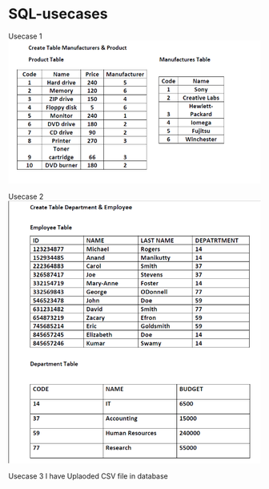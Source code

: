 # SQL-usecases

Usecase 1
![alt text](https://github.com/jainalphin/SQL-usecases/blob/main/Usecase%201/Usecase1.png)

Usecase 2 
![alt text](https://github.com/jainalphin/SQL-usecases/blob/main/Usecase2/Usecase2.png)

Usecase 3
I have Uplaoded CSV file in database 
